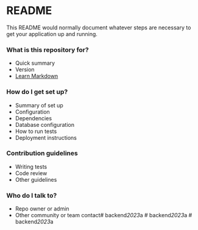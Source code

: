 # README #

This README would normally document whatever steps are necessary to get your application up and running.

### What is this repository for? ###

* Quick summary
* Version
* [Learn Markdown](https://bitbucket.org/tutorials/markdowndemo)

### How do I get set up? ###

* Summary of set up
* Configuration
* Dependencies
* Database configuration
* How to run tests
* Deployment instructions

### Contribution guidelines ###

* Writing tests
* Code review
* Other guidelines

### Who do I talk to? ###

* Repo owner or admin
* Other community or team contact#   b a c k e n d _ 2 0 2 3 _ a  
 #   b a c k e n d _ 2 0 2 3 _ a  
 #   b a c k e n d _ 2 0 2 3 _ a  
 